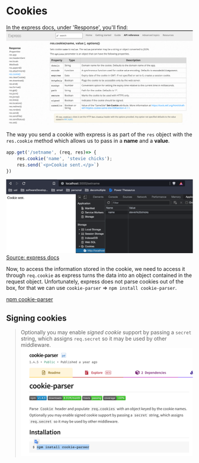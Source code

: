 # Cookies
In the express docs, under 'Response', you'll find: 
![Source: Express docs - `res.cookie`]('/../res.cookie.png)

The way you send a cookie with express is as part of the `res` object with the `res.cookie` method which allows us to pass in a **name** and a **value**. 

```Javascript
app.get('/setname', (req, res)=> {
    res.cookie('name', 'stevie chicks');
    res.send(`<p>Cookie sent.</p>`)
})
```

![Sent cookie]('/../sent_cookie.png)
[Source: express docs](https://expressjs.com/en/5x/api.html#res.cookie)

Now, to access the information stored in the cookie, we need to access it through  `req.cookie` as express turns the data into an object contained in the request object. Unfortunately, express does not parse cookies out of the box, for that we can use `cookie-parser` => `npm install cookie-parser`.

[npm cookie-parser](https://www.npmjs.com/package/cookie-parser)

## Signing cookies
> Optionally you may enable *signed cookie* support by passing a `secret` string, which assigns `req.secret` so it may be used by other middleware.
![Source: npm - signed cookies]('./../signed_cookies.png)

